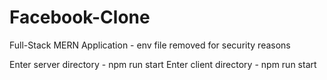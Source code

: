 # Facebook-Clone

Full-Stack MERN Application - env file removed for security reasons

Enter server directory - npm run start
Enter client directory - npm run start
